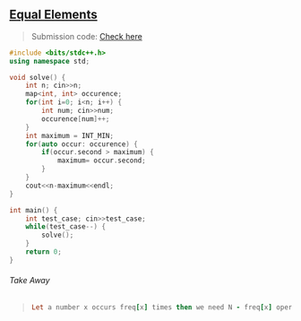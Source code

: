 ## [Equal Elements](https://www.codechef.com/problems/EQUALELE)
> Submission code: [Check here](https://www.codechef.com/viewsolution/91739320)
```C++
#include <bits/stdc++.h>
using namespace std;

void solve() {
    int n; cin>>n;
    map<int, int> occurence;
    for(int i=0; i<n; i++) {
        int num; cin>>num;
        occurence[num]++;
    }
    int maximum = INT_MIN;
    for(auto occur: occurence) {
        if(occur.second > maximum) {
            maximum= occur.second;
        }
    }
    cout<<n-maximum<<endl;
}

int main() {
	int test_case; cin>>test_case;
	while(test_case--) {
	    solve();
	}
	return 0;
}
```
###### Take Away
>```Ruby
> Let a number x occurs freq[x] times then we need N - freq[x] operations. To minimize (N - freq[x]) we have to maximize freq[x].
>```
